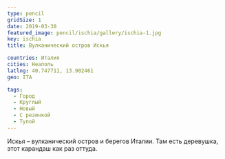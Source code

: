 ```yaml
---
type: pencil
gridSize: 1
date: 2019-03-30
featured_image: pencil/ischia/gallery/ischia-1.jpg
key: ischia
title: Вулканический остров Искья

countries: Италия
cities: Неаполь
latlng: 40.747711, 13.902461
geo: ITA

tags:
  - Город
  - Круглый
  - Новый
  - С резинкой
  - Тупой
---
```


Искья – вулканический остров и берегов Италии. Там есть деревушка, этот карандаш как раз оттуда.
